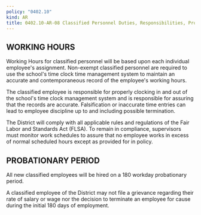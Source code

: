 ```yaml
---
policy: "0402.10"
kind: AR
title: 0402.10-AR-08 Classified Personnel Duties, Responsibilities, Probationary Status
---
```


## WORKING HOURS

Working Hours for classified personnel will be based upon each individual employee's assignment.   Non-exempt classified personnel are required to use the school's time clock time management system to maintain an accurate and contemporaneous record of the employee's working hours.

The classified employee is responsible for properly clocking in and out of the school's time clock management system and is responsible for assuring that the records are accurate.   Falsification or inaccurate time entries can lead to employee discipline up to and including possible termination.

The District will comply with all applicable rules and regulations of the Fair Labor and Standards Act (FLSA). To remain in compliance, supervisors must monitor work schedules to assure that no employee works in excess of normal scheduled hours except as provided for in policy.

## PROBATIONARY PERIOD

All new classified employees will be hired on a 180 workday probationary period.

A classified employee of the District may not file a grievance regarding their rate of salary or wage nor the decision to terminate an employee for cause during the initial 180 days of employment.
